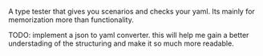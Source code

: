 A type tester that gives you scenarios and checks your yaml. Its mainly for memorization more than functionality. 

TODO: implement a json to yaml converter. this will help me gain a better understading of the structuring and make it so much more readable.
